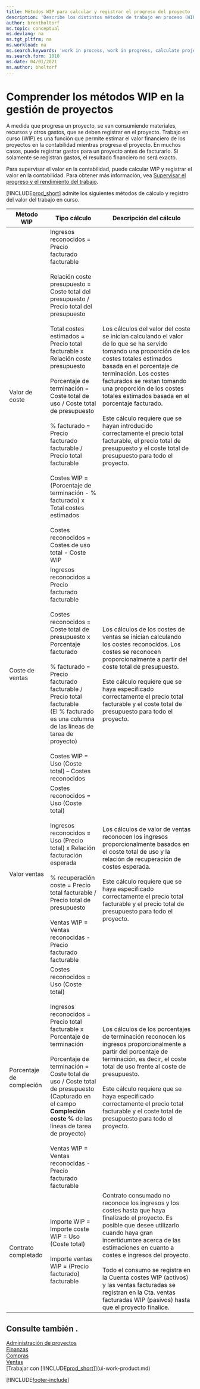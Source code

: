 ```yaml
---
title: Métodos WIP para calcular y registrar el progreso del proyecto
description: 'Describe los distintos métodos de trabajo en proceso (WIP) que puede utilizar para registrar, supervisar y calcular la información financiera de los proyectos en curso.'
author: brentholtorf
ms.topic: conceptual
ms.devlang: na
ms.tgt_pltfrm: na
ms.workload: na
ms.search.keywords: 'work in process, work in progress, calculate project WIP'
ms.search.form: 1010
ms.date: 04/01/2021
ms.author: bholtorf
---
```

# Comprender los métodos WIP en la gestión de proyectos

A medida que progresa un proyecto, se van consumiendo materiales, recursos y otros gastos, que se deben registrar en el proyecto. Trabajo en curso (WIP) es una función que permite estimar el valor financiero de los proyectos en la contabilidad mientras progresa el proyecto. En muchos casos, puede registrar gastos para un proyecto antes de facturarlo. Si solamente se registran gastos, el resultado financiero no será exacto.

Para supervisar el valor en la contabilidad, puede calcular WIP y registrar el valor en la contabilidad. Para obtener más información, vea [Supervisar el progreso y el rendimiento del trabajo](projects-how-monitor-progress-performance.md).

[!INCLUDE[prod_short](includes/prod_short.md)] admite los siguientes métodos de cálculo y registro del valor del trabajo en curso.

| Método WIP | Tipo cálculo | Descripción del cálculo |
| --- | --- | --- |
| Valor de coste |Ingresos reconocidos = Precio facturado facturable <br /><br />Relación coste presupuesto = Coste total del presupuesto / Precio total del presupuesto <br /><br />Total costes estimados = Precio total facturable x Relación coste presupuesto <br /><br />Porcentaje de terminación = Coste total de uso / Coste total de presupuesto <br /><br />% facturado = Precio facturado facturable / Precio total facturable <br /><br />Costes WIP = (Porcentaje de terminación - % facturado) x Total costes estimados <br /><br />Costes reconocidos = Costes de uso total - Coste WIP|Los cálculos del valor del coste se inician calculando el valor de lo que se ha servido tomando una proporción de los costes totales estimados basada en el porcentaje de terminación. Los costes facturados se restan tomando una proporción de los costes totales estimados basada en el porcentaje facturado.<br /><br />Este cálculo requiere que se hayan introducido correctamente el precio total facturable, el precio total de presupuesto y el coste total de presupuesto para todo el proyecto. |
| Coste de ventas |Ingresos reconocidos = Precio facturado facturable<br /><br /> Costes reconocidos = Coste total de presupuesto x Porcentaje facturado<br /><br /> % facturado = Precio facturado facturable / Precio total facturable<br /> (El % facturado es una columna de las líneas de tarea de proyecto)<br /><br /> Costes WIP = Uso (Coste total) – Costes reconocidos |Los cálculos de los costes de ventas se inician calculando los costes reconocidos. Los costes se reconocen proporcionalmente a partir del coste total de presupuesto.<br /><br /> Este cálculo requiere que se haya especificado correctamente el precio total facturable y el coste total de presupuesto para todo el proyecto. |
| Valor ventas |Costes reconocidos = Uso (Coste total)<br /><br /> Ingresos reconocidos = Uso (Precio total) x Relación facturación esperada<br /><br /> % recuperación coste = Precio total facturable / Precio total de presupuesto<br /><br /> Ventas WIP = Ventas reconocidas - Precio facturado facturable |Los cálculos de valor de ventas reconocen los ingresos proporcionalmente basados en el coste total de uso y la relación de recuperación de costes esperada.<br /><br /> Este cálculo requiere que se haya especificado correctamente el precio total facturable y el precio total de presupuesto para todo el proyecto. |
| Porcentaje de compleción |Costes reconocidos = Uso (Coste total)<br /><br /> Ingresos reconocidos = Precio total facturable x Porcentaje de terminación<br /><br /> Porcentaje de terminación = Coste total de uso / Coste total de presupuesto<br /> (Capturado en el campo **Compleción coste %** de las líneas de tarea de proyecto)<br /><br /> Ventas WIP = Ventas reconocidas - Precio facturado facturable |Los cálculos de los porcentajes de terminación reconocen los ingresos proporcionalmente a partir del porcentaje de terminación, es decir, el coste total de uso frente al coste de presupuesto.<br /><br /> Este cálculo requiere que se haya especificado correctamente el precio total facturable y el coste total de presupuesto para todo el proyecto. |
| Contrato completado |Importe WIP = Importe coste WIP = Uso (Coste total)<br /><br /> Importe ventas WIP = (Precio facturado) facturable |Contrato consumado no reconoce los ingresos y los costes hasta que haya finalizado el proyecto. Es posible que desee utilizarlo cuando haya gran incertidumbre acerca de las estimaciones en cuanto a costes e ingresos del proyecto.<br /><br /> Todo el consumo se registra en la Cuenta costes WIP (activos) y las ventas facturadas se registran en la Cta. ventas facturadas WIP (pasivos) hasta que el proyecto finalice. |

## Consulte también .

[Administración de proyectos](projects-manage-projects.md)  
[Finanzas](finance.md)  
[Compras](purchasing-manage-purchasing.md)  
[Ventas](sales-manage-sales.md)  
[Trabajar con [!INCLUDE[prod_short](includes/prod_short.md)]](ui-work-product.md)  


[!INCLUDE[footer-include](includes/footer-banner.md)]
